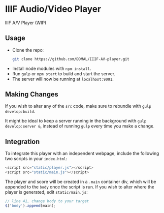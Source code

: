 # IIIF Audio/Video Player
IIIF A/V Player (WIP)

## Usage
- Clone the repo:
    ```bash
    git clone https://github.com/DDMAL/IIIF-AV-player.git
    ```
- Install node modules with `npm install`.
- Run `gulp` or `npm start` to build and start the server.
- The server will now be running at `localhost:9001`. 

## Making Changes
If you wish to alter any of the `src` code, make sure to rebundle with `gulp develop:build`. 

It might be ideal to keep a server running in the background with `gulp develop:server &`, instead of running `gulp` every time you make a change.

## Integration
To integrate this player with an independent webpage, include the following two scripts in your `index.html`:
```javascript
<script src="static/player.js"></script>
<script src="static/main.js"></script>
```
The player and score will be created in a `.main` container div, which will be appended to the `body` once the script is run. If you wish to alter where the player is generated, edit `static/main.js`:
```javascript
// line 41, change body to your target
$('body').append(main);
```